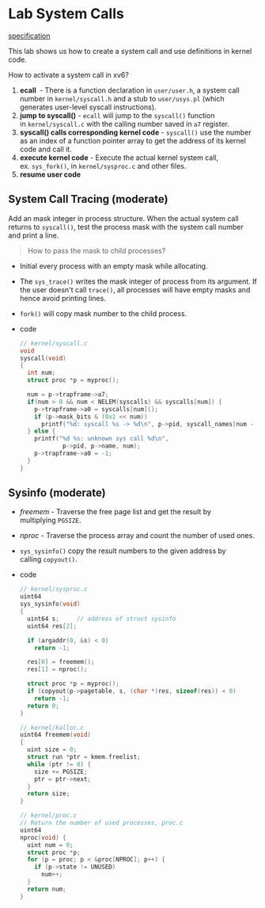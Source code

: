 # Lab System Calls

[specification](https://pdos.csail.mit.edu/6.828/2021/labs/syscall.html)

This lab shows us how to create a system call and use definitions in kernel code.

How to activate a system call in xv6?

1. **ecall <num>** - There is a function declaration in `user/user.h`, a system call number in `kernel/syscall.h` and a stub to `user/usys.pl` (which generates user-level syscall instructions).
2. **jump to syscall()** - `ecall` will jump to the `syscall()` function in `kernel/syscall.c` with the calling number saved in `a7` register.
3. **syscall() calls corresponding kernel code** - `syscall()` use the number as an index of a function pointer array to get the address of its kernel code and call it.
4. **execute kernel code** - Execute the actual kernel system call, ex. `sys_fork()`, in `kernel/sysproc.c` and other files.
5. **resume user code**

## System Call Tracing (moderate)

Add an mask integer in process structure. When the actual system call returns to `syscall()`, test the process mask with the system call number and print a line.

> How to pass the mask to child processes?
>
- Initial every process with an empty mask while allocating.
- The `sys_trace()` writes the mask integer of process from its argument. If the user doesn't call `trace()`, all processes will have empty masks and hence avoid printing lines.
- `fork()` will copy mask number to the child process.
- code

    ```c
    // kernel/syscall.c
    void
    syscall(void)
    {
      int num;
      struct proc *p = myproc();
    
      num = p->trapframe->a7;
      if(num > 0 && num < NELEM(syscalls) && syscalls[num]) {
        p->trapframe->a0 = syscalls[num]();
        if (p->mask_bits & (0x1 << num))
          printf("%d: syscall %s -> %d\n", p->pid, syscall_names[num - 1], p->trapframe->a0);
      } else {
        printf("%d %s: unknown sys call %d\n",
                p->pid, p->name, num);
        p->trapframe->a0 = -1;
      }
    }
    ```

## Sysinfo (moderate)

- *freemem* - Traverse the free page list and get the result by multiplying `PGSIZE`.
- *nproc* - Traverse the process array and count the number of used ones.
- `sys_sysinfo()` copy the result numbers to the given address by calling `copyout()`.
- code

    ```c
    // kernel/sysproc.c
    uint64
    sys_sysinfo(void)
    {
      uint64 s;     // address of struct sysinfo
      uint64 res[2];
    
      if (argaddr(0, &s) < 0)
        return -1;
    
      res[0] = freemem();
      res[1] = nproc();
    
      struct proc *p = myproc();
      if (copyout(p->pagetable, s, (char *)res, sizeof(res)) < 0)
        return -1;
      return 0;
    }
    ```

    ```c
    // kernel/kalloc.c
    uint64 freemem(void)
    {
      uint size = 0;
      struct run *ptr = kmem.freelist;
      while (ptr != 0) {
        size += PGSIZE;
        ptr = ptr->next;
      }
      return size;
    }
    ```

    ```c
    // kernel/proc.c
    // Return the number of used processes, proc.c
    uint64
    nproc(void) {
      uint num = 0;
      struct proc *p;
      for (p = proc; p < &proc[NPROC]; p++) {
        if (p->state != UNUSED)
          num++;
      }
      return num;
    }
    ```
